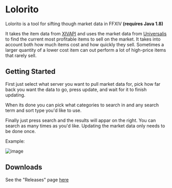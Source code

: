 # Lolorito
Lolorito is a tool for sifting though market data in FFXIV **(requires Java 1.8)**

It takes the item data from [XIVAPI](https://github.com/xivapi/ffxiv-datamining) and uses the market data from [Universalis](https://universalis.app/) to find the current most profitable items to sell on the market. It takes into account both how much items cost and how quickly they sell. Sometimes a larger quantity of a lower cost item can out perform a lot of high-price items that rarely sell.

## Getting Started
First just select what server you want to pull market data for, pick how far back you want the data to go, press update, and wait for it to finish updating.

When its done you can pick what categories to search in and any search term and sort type you'd like to use.

Finally just press search and the results will appar on the right. You can search as many times as you'd like. Updating the market data only needs to be done once.

Example:

![image](https://user-images.githubusercontent.com/6527156/175817825-9950491d-caf4-458f-a670-b42742eb31f4.png)

## Downloads
See the "Releases" page [here](https://github.com/DeltaBreaker/Lolorito/releases)
